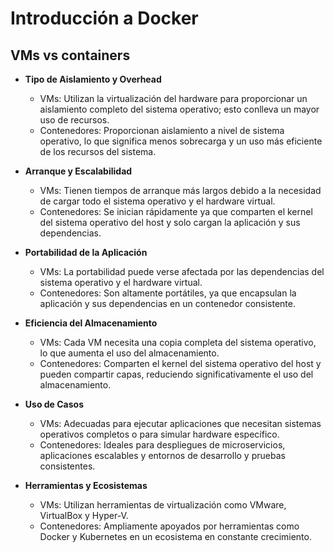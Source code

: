 # Introducción a Docker

## VMs vs containers

- **Tipo de Aislamiento y Overhead**
  - VMs: Utilizan la virtualización del hardware para proporcionar un aislamiento completo del sistema operativo; esto conlleva un mayor uso de recursos.
  - Contenedores: Proporcionan aislamiento a nivel de sistema operativo, lo que significa menos sobrecarga y un uso más eficiente de los recursos del sistema.

- **Arranque y Escalabilidad**
  - VMs: Tienen tiempos de arranque más largos debido a la necesidad de cargar todo el sistema operativo y el hardware virtual.
  - Contenedores: Se inician rápidamente ya que comparten el kernel del sistema operativo del host y solo cargan la aplicación y sus dependencias.

- **Portabilidad de la Aplicación**
  - VMs: La portabilidad puede verse afectada por las dependencias del sistema operativo y el hardware virtual.
  - Contenedores: Son altamente portátiles, ya que encapsulan la aplicación y sus dependencias en un contenedor consistente.

- **Eficiencia del Almacenamiento**
  - VMs: Cada VM necesita una copia completa del sistema operativo, lo que aumenta el uso del almacenamiento.
  - Contenedores: Comparten el kernel del sistema operativo del host y pueden compartir capas, reduciendo significativamente el uso del almacenamiento.

- **Uso de Casos**
  - VMs: Adecuadas para ejecutar aplicaciones que necesitan sistemas operativos completos o para simular hardware específico.
  - Contenedores: Ideales para despliegues de microservicios, aplicaciones escalables y entornos de desarrollo y pruebas consistentes.

- **Herramientas y Ecosistemas**
  - VMs: Utilizan herramientas de virtualización como VMware, VirtualBox y Hyper-V.
  - Contenedores: Ampliamente apoyados por herramientas como Docker y Kubernetes en un ecosistema en constante crecimiento.
